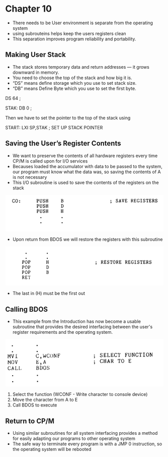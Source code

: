 # Chapter 10

- There needs to be User environment is separate from the operating system
- using subrouteins helps keep the users registers clean
- This separation improves program reliability and portability.

## Making User Stack

- The stack stores temporary data and return addresses — it grows downward in memory.
- You need to choose the top of the stack and how big it is.
- “DS” means define storage which you use to set stack size.
- “DB” means Define Byte which you use to set the first byte.

DS 64 ;

STAK: DB 0 ;

Then we have to set the pointer to the top of the stack using 

START: LXI SP,STAK ; SET UP STACK POINTER


## Saving the User’s Register Contents

- We want to preserve the contents of all hardware registers every time CP/M is called upon for I/O services
- Becauses loaded the accumulator with data to be passed to the system, our program must know what the data was, so saving the contents of A is not necessary
- This I/O subroutine is used to save the contents of the registers on the stack

![Register Save Subroutine](photos/1.png)

- Upon return from BDOS we will restore the registers with this subroutine

![Restore register](photos/2.png)

- The last in (H) must be the first out
 
## Calling BDOS
- This example from the Introduction has now become a usable subroutine that provides the desired interfacing between the user's register requirements and the operating system.

![select funtion](photos/3.png)

1. Select the function (WCONF - Write character to console device)
2. Move the character from A to E
3. Call BDOS to execute

## Return to CP/M
- Using similar subroutines for all system interfacing provides a method for easily adapting our programs to other operating system
- The safe way to terminate every program is with a JMP 0 instruction, so the operating system will be rebooted
